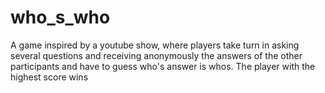 # who_s_who
A game inspired by a youtube show, where players take turn in asking several questions and receiving anonymously the answers of the
other participants and have to guess who's answer is whos. 
The player with the highest score wins
